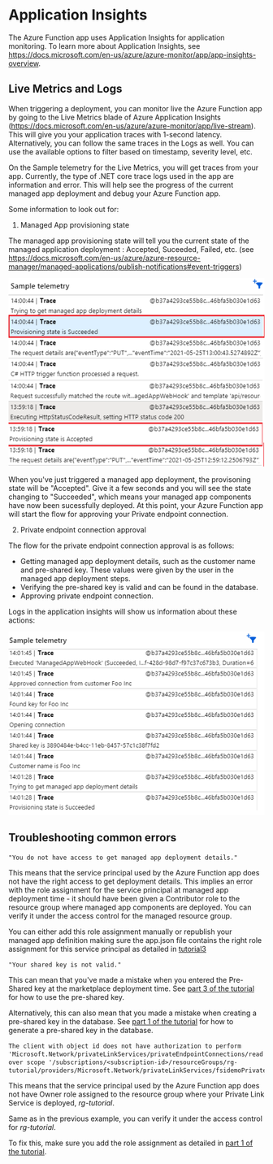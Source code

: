 # Application Insights

The Azure Function app uses Application Insights for application monitoring.
To learn more about Application Insights, see https://docs.microsoft.com/en-us/azure/azure-monitor/app/app-insights-overview.

## Live Metrics and Logs

When triggering a deployment, you can monitor live the Azure Function app by going to the Live Metrics blade of Azure Application Insights (https://docs.microsoft.com/en-us/azure/azure-monitor/app/live-stream). This will give you your application traces with 1-second latency.
Alternatively, you can follow the same traces in the Logs as well. You can use the available options to filter based on timestamp, severity level, etc.

On the Sample telemetry for the Live Metrics, you will get traces from your app. Currently, the type of .NET core trace logs used in the app are information and error.
This will help see the progress of the current managed app deployment and debug your Azure Function app.

Some information to look out for:

1. Managed App provisioning state

The managed app provisioning state will tell you the current state of the managed application deployment : Accepted, Suceeded, Failed, etc. (see https://docs.microsoft.com/en-us/azure/azure-resource-manager/managed-applications/publish-notifications#event-triggers)

![appinsights-provisoningstates](../../images/appinsights-provisioningstate.png)

When you've just triggered a managed app deployment, the provisoning state will be "Accepted". Give it a few seconds and you will see the state changing to "Succeeded", which means your managed app components have now been sucessfully deployed. At this point, your Azure Function app will start the flow for approving your Private endpoint connection.

2. Private endpoint connection approval

The flow for the private endpoint connection approval is as follows:

- Getting managed app deployment details, such as the customer name and pre-shared key. These values were given by the user in the managed app deployment steps.
- Verifying the pre-shared key is valid and can be found in the database.
- Approving private endpoint connection.

Logs in the application insights will show us information about these actions:

![appinsights-provisoningstates](../../images/appinsights-actions.png)

## Troubleshooting common errors

```
"You do not have access to get managed app deployment details."
```

This means that the service principal used by the Azure Function app does not have the right access to get deployment details. This implies an error with the role assignment for the service principal at managed app deployment time - it should have been given a Contributor role to the resource group where managed app components are deployed. You can verify it under the access control for the managed resource group.

You can either add this role assignment manually or republish your managed app definition making sure the app.json file contains the right role assignment for this service principal as detailed in [tutorial3](../tutorials/tutorial3.md)

```
"Your shared key is not valid."
```

This can mean that you've made a mistake when you entered the Pre-Shared key at the marketplace deployment time. See [part 3 of the tutorial](../tutorial/part3.md) for how to use the pre-shared key.

Alternatively, this can also mean that you made a mistake when creating a pre-shared key in the database. See [part 1 of the tutorial](../tutorial/part1.md) for how to generate a pre-shared key in the database.


```
The client with object id does not have authorization to perform 'Microsoft.Network/privateLinkServices/privateEndpointConnections/read' over scope '/subscriptions/<subscription-id>/resourceGroups/rg-tutorial/providers/Microsoft.Network/privateLinkServices/fsidemoPrivateLinkService'
```

This means that the service principal used by the Azure Function app does not have Owner role assigned to the resource group where your Private Link Service is deployed, _rg-tutorial_.

Same as in the previous example, you can verify it under the access control for _rg-tutorial_.

To fix this, make sure you add the role assignment as detailed in [part 1 of the tutorial](../tutorial/part1.md).
